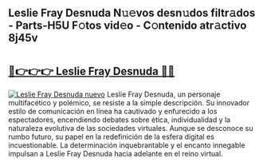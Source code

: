 ## Leslie Fray Desnuda N𝚞𝚎vos desn𝚞dos filtr𝚊dos - Parts-H5U F𝚘tos vid𝚎o - C𝚘ntenido atr𝚊ctivo 8j45v

# <h2><a href="http://mb2wzl2.tromn.icu/?c=Leslie+Fray+Desnuda">🔗👉👉👉 Leslie Fray Desnuda 🔗🔗</a></h2>

[![Leslie Fray Desnuda nuevo](https://i.imgur.com/pEAQMta.gif)](http://mb2wzl2.tromn.icu/?c=Leslie+Fray+Desnuda)
Leslie Fray Desnuda, un personaje multifacético y polémico, se resiste a la simple descripción. Su innovador estilo de comunicación en línea ha cautivado y enfurecido a los espectadores, encendiendo debates sobre ética, individualidad y la naturaleza evolutiva de las sociedades virtuales. Aunque se desconoce su rumbo futuro, su papel en la redefinición de la esfera digital es incuestionable. La determinación inquebrantable y el encanto innegable impulsan a Leslie Fray Desnuda hacia adelante en el reino virtual.
